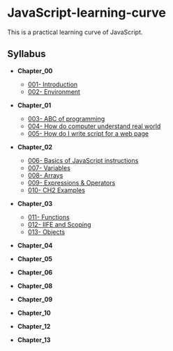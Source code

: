 # JavaScript-learning-curve

This is a practical learning curve of JavaScript.

## Syllabus

- **Chapter_00**

  - [001- Introduction](Chapter_00/001_Introduction)
  - [002- Environment](Chapter_00/002_Environment)

- **Chapter_01**

  - [003- ABC of programming](Chapter_01/003_ABC_of_programming)
  - [004- How do computer understand real world](Chapter_01/004_How_do_computer_understand_real_world)
  - [005- How do I write script for a web page](Chapter_01/005_How_do_I_write_script_for_a_web_page)

- **Chapter_02**

  - [006- Basics of JavaScript instructions](Chapter_02/006_Basics_of_JavaScript_instructions)
  - [007- Variables](Chapter_02/007_Variables)
  - [008- Arrays](Chapter_02/008_Arrays)
  - [009- Expressions & Operators](Chapter_02/009_Expressions_&_operators)
  - [010- CH2 Examples](Chapter_02/010_CH2_Examples)

- **Chapter_03**

  - [011- Functions](Chapter_03/011_Functions)
  - [012- IIFE and Scoping](Chapter_03/012_IIFE_and_scoping)
  - [013- Objects](Chapter_03/013_Objects)

- **Chapter_04**

- **Chapter_05**

- **Chapter_06**

- **Chapter_08**

- **Chapter_09**

- **Chapter_10**

- **Chapter_12**

- **Chapter_13**
